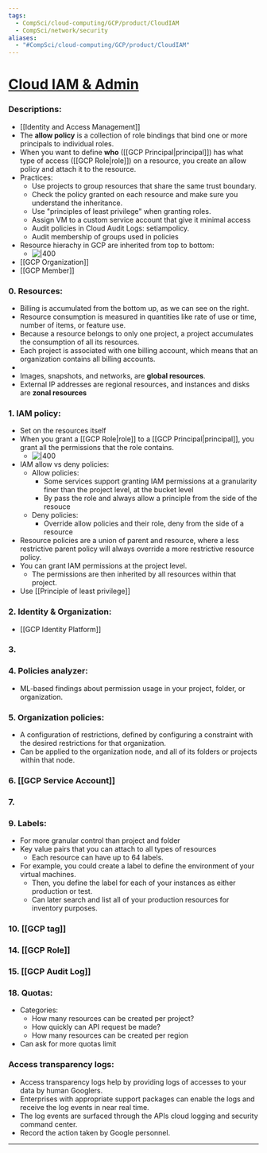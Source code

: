 ```yaml
---
tags:
  - CompSci/cloud-computing/GCP/product/CloudIAM
  - CompSci/network/security
aliases:
  - "#CompSci/cloud-computing/GCP/product/CloudIAM"
---
```

# [Cloud IAM & Admin](https://console.cloud.google.com/iam-admin)
### Descriptions:
- [[Identity and Access Management]]
- The **allow policy** is a collection of role bindings that bind one or more principals to individual roles. 
- When you want to define **who** ([[GCP Principal|principal]]) has what type of access ([[GCP Role|role]]) on a resource, you create an allow policy and attach it to the resource.
- Practices:
	- Use projects to group resources that share the same trust boundary.
	- ﻿﻿Check the policy granted on each resource and make sure you understand the inheritance.
	- ﻿﻿Use "principles of least privilege" when granting roles.
	- Assign VM to a custom service account that give it minimal access
	- ﻿﻿Audit policies in Cloud Audit Logs: setiampolicy.
	- ﻿﻿Audit membership of groups used in policies
- Resource hierachy in GCP are inherited from top to bottom:
	- ![|400](https://cloud.google.com/static/iam/img/policy-inheritance.svg)
- [[GCP Organization]]
- [[GCP Member]]
### 0. Resources:
- Billing is accumulated from the bottom up, as we can see on the right.
- Resource consumption is measured in quantities like rate of use or time, number of items, or feature use.
- Because a resource belongs to only one project, a project accumulates the consumption of all its resources.
- Each project is associated with one billing account, which means that an organization contains all billing accounts.
- 
- Images, snapshots, and networks, are **global resources**.
- External IP addresses are regional resources, and instances and disks are **zonal resources**
### 1. IAM policy:
- Set on the resources itself
- When you grant a [[GCP Role|role]] to a [[GCP Principal|principal]], you grant all the permissions that the role contains.
	- ![|400](https://cloud.google.com/static/iam/img/iam-overview-basics.svg)
- IAM allow vs deny policies:
	- Allow policies:
		- Some services support granting IAM permissions at a granularity finer than the project level, at the bucket level
		- By pass the role and always allow a principle from the side of the resouce
	- Deny policies:
		- Override allow policies and their role, deny from the side of a resource
- Resource policies are a union of parent and resource, where a less restrictive parent policy will always override a more restrictive resource policy.
- You can grant IAM permissions at the project level. 
	- The permissions are then inherited by all resources within that project.
- Use [[Principle of least privilege]]
### 2. Identity & Organization:
- [[GCP Identity Platform]]
### 3. 
### 4. Policies analyzer:
- ML-based findings about permission usage in your project, folder, or organization.
### 5. Organization policies:
- A configuration of restrictions, defined by configuring a constraint with the desired restrictions for that organization.
- Can be applied to the organization node, and all of its folders or projects within that node.
### 6. [[GCP Service Account]]
### 7. 
### 9. Labels:
- For more granular control than project and folder
- Key value pairs that you can attach to all types of resources
	- Each resource can have up to 64 labels.
- For example, you could create a label to define the environment of your virtual machines.
	- Then, you define the label for each of your instances as either production or test.
	- Can later search and list all of your production resources for inventory purposes.
### 10. [[GCP tag]]
### 14. [[GCP Role]]
### 15. [[GCP Audit Log]]
### 18. Quotas:
- Categories:
	- How many resources can be created per project?
	- How quickly can API request be made?
	- How many resources can be created per region
- Can ask for more quotas limit

### Access transparency logs:
- Access transparency logs help by providing logs of accesses to your data by human Googlers.
- Enterprises with appropriate support packages can enable the logs and receive the log events in near real time.
- The log events are surfaced through the APIs cloud logging and security command center.
- Record the action taken by Google personnel.
---
